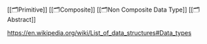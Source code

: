 [[🗂Primitive]]
[[🗂Composite]]
[[🗂Non Composite Data Type]]
[[🗂Abstract]]



https://en.wikipedia.org/wiki/List_of_data_structures#Data_types